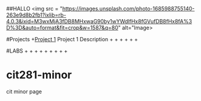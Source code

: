 ##HALLO
<img src = "https://images.unsplash.com/photo-1685988755140-263e9d8b2fb1?ixlib=rb-4.0.3&ixid=M3wxMjA3fDB8MHxwaG90by1wYWdlfHx8fGVufDB8fHx8fA%3D%3D&auto=format&fit=crop&w=1587&q=80" alt="Image>

#Projects
+[Project 1](url) Project 1 Description
+
+
+
+
+
+

#LABS
+
+
+
+
+
+
+
+
+
# cit281-minor
cit minor page
[](url)
